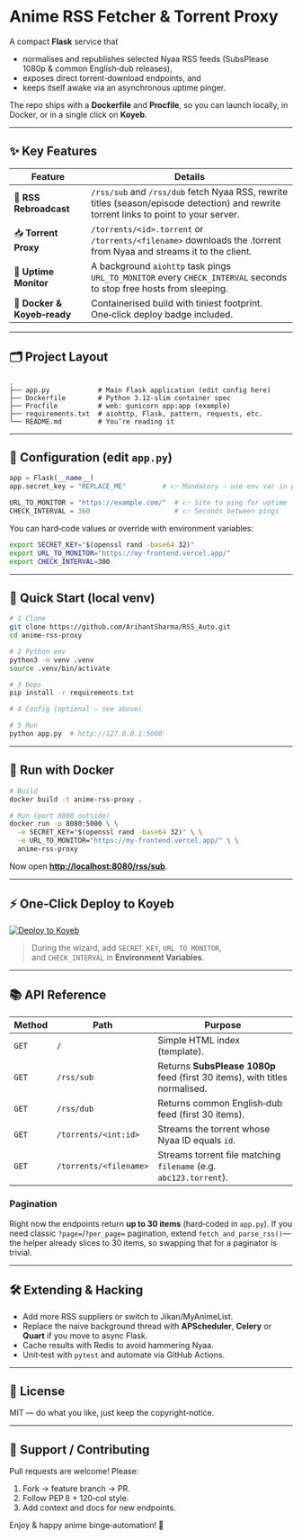 # Anime RSS Fetcher & Torrent Proxy

A compact **Flask** service that

* normalises and republishes selected Nyaa RSS feeds (SubsPlease 1080p & common English‑dub releases),
* exposes direct torrent‑download endpoints, and
* keeps itself awake via an asynchronous uptime pinger.

The repo ships with a **Dockerfile** and **Procfile**, so you can launch locally, in Docker, or in a single click on **Koyeb**.

---

## ✨ Key Features

| Feature                     | Details                                                                                                                                |
| --------------------------- | -------------------------------------------------------------------------------------------------------------------------------------- |
| 📰 **RSS Rebroadcast**      | `/rss/sub` and `/rss/dub` fetch Nyaa RSS, rewrite titles (season/episode detection) and rewrite torrent links to point to your server. |
| 📥 **Torrent Proxy**        | `/torrents/<id>.torrent` or `/torrents/<filename>` downloads the .torrent from Nyaa and streams it to the client.                      |
| 🔄 **Uptime Monitor**       | A background `aiohttp` task pings `URL_TO_MONITOR` every `CHECK_INTERVAL` seconds to stop free hosts from sleeping.                    |
| 🐳 **Docker & Koyeb‑ready** | Containerised build with tiniest footprint. One‑click deploy badge included.                                                           |

---

## 🗂️ Project Layout

```text
.
├── app.py            # Main Flask application (edit config here)
├── Dockerfile        # Python 3.12‑slim container spec
├── Procfile          # web: gunicorn app:app (example)
├── requirements.txt  # aiohttp, Flask, pattern, requests, etc.
└── README.md         # You’re reading it
```

---

## 🔧 Configuration (edit `app.py`)

```python
app = Flask(__name__)
app.secret_key = "REPLACE_ME"         # 👉 Mandatory – use env var in production

URL_TO_MONITOR = "https://example.com/"  # 👉 Site to ping for uptime
CHECK_INTERVAL = 360                     # 👉 Seconds between pings
```

You can hard‑code values or override with environment variables:

```bash
export SECRET_KEY="$(openssl rand -base64 32)"
export URL_TO_MONITOR="https://my‑frontend.vercel.app/"
export CHECK_INTERVAL=300
```

---

## 🚀 Quick Start (local venv)

```bash
# 1 Clone
git clone https://github.com/ArihantSharma/RSS_Auto.git
cd anime‑rss‑proxy

# 2 Python env
python3 -m venv .venv
source .venv/bin/activate

# 3 Deps
pip install -r requirements.txt

# 4 Config (optional – see above)

# 5 Run
python app.py  # http://127.0.0.1:5000
```

---

## 🐳 Run with Docker

```bash
# Build
docker build -t anime‑rss‑proxy .

# Run (port 8080 outside)
docker run -p 8080:5000 \ \
  -e SECRET_KEY="$(openssl rand -base64 32)" \ \
  -e URL_TO_MONITOR="https://my‑frontend.vercel.app/" \ \
  anime‑rss‑proxy
```

Now open **[http://localhost:8080/rss/sub](http://localhost:8080/rss/sub)**.

---

## ⚡ One‑Click Deploy to Koyeb

[![Deploy to Koyeb](https://www.koyeb.com/static/images/deploy/button.svg)](https://app.koyeb.com/deploy?type=git&repository=github.com/ArihantSharma/RSS_Auto&branch=main)

> During the wizard, add `SECRET_KEY`, `URL_TO_MONITOR`, and `CHECK_INTERVAL` in **Environment Variables**.

---

## 📚 API Reference

| Method | Path                   | Purpose                                                                     |
| ------ | ---------------------- | --------------------------------------------------------------------------- |
| `GET`  | `/`                    | Simple HTML index (template).                                               |
| `GET`  | `/rss/sub`             | Returns **SubsPlease 1080p** feed (first 30 items), with titles normalised. |
| `GET`  | `/rss/dub`             | Returns common English‑dub feed (first 30 items).                           |
| `GET`  | `/torrents/<int:id>`   | Streams the torrent whose Nyaa ID equals `id`.                              |
| `GET`  | `/torrents/<filename>` | Streams torrent file matching `filename` (e.g. `abc123.torrent`).           |

### Pagination

Right now the endpoints return **up to 30 items** (hard‑coded in `app.py`).  If you need classic `?page=`/`?per_page=` pagination, extend `fetch_and_parse_rss()`—the helper already slices to 30 items, so swapping that for a paginator is trivial.

---

## 🛠️ Extending & Hacking

* Add more RSS suppliers or switch to Jikan/MyAnimeList.
* Replace the naive background thread with **APScheduler**, **Celery** or **Quart** if you move to async Flask.
* Cache results with Redis to avoid hammering Nyaa.
* Unit‑test with `pytest` and automate via GitHub Actions.

---

## 📝 License

MIT — do what you like, just keep the copyright‐notice.

---

## 🙋 Support / Contributing

Pull requests are welcome!  Please:

1. Fork → feature branch → PR.
2. Follow PEP 8 + 120‑col style.
3. Add context and docs for new endpoints.

Enjoy & happy anime binge‑automation! 🎉
